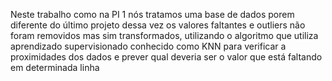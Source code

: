 Neste trabalho como na PI 1 nós tratamos uma base de dados porem diferente do último projeto dessa vez os valores faltantes e outliers não foram removidos mas sim transformados, utilizando o algoritmo que utiliza aprendizado supervisionado conhecido como KNN para verificar a proximidades dos dados e prever qual deveria ser o valor que está faltando em determinada linha